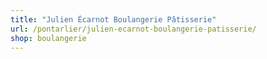 ```yaml
---
title: "Julien Écarnot Boulangerie Pâtisserie"
url: /pontarlier/julien-ecarnot-boulangerie-patisserie/
shop: boulangerie
---
```


